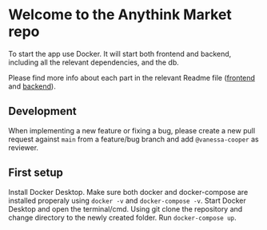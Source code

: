 # Welcome to the Anythink Market repo

To start the app use Docker. It will start both frontend and backend, including all the relevant dependencies, and the db.

Please find more info about each part in the relevant Readme file ([frontend](frontend/readme.md) and [backend](backend/README.md)).

## Development

When implementing a new feature or fixing a bug, please create a new pull request against `main` from a feature/bug branch and add `@vanessa-cooper` as reviewer.

## First setup

Install Docker Desktop. Make sure both docker and docker-compose are installed properaly using `docker -v` and `docker-compose -v`.
Start Docker Desktop and open the terminal/cmd. Using git clone the repository and change directory to the newly created folder.
Run `docker-compose up`.
